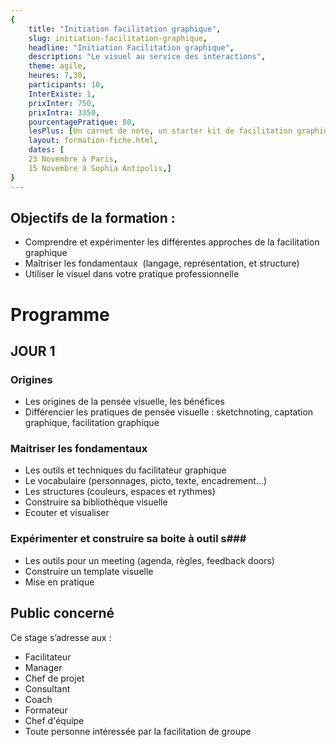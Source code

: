 ```yaml
---
{
	title: "Initiation facilitation graphique",
	slug: initiation-facilitation-graphique, 
	headline: "Initiation Facilitation graphique",
	description: "Le visuel au service des interactions",
	theme: agile,
	heures: 7,30,
	participants: 10,
	InterExiste: 1,
	prixInter: 750,
	prixIntra: 3350,
	pourcentagePratique: 80,
	lesPlus: [Un carnet de note, un starter kit de facilitation graphique de la marque neuland, prise en charge du repas],
	layout: formation-fiche.html, 
	dates: [
	23 Novembre à Paris,
	15 Novembre à Sophia Antipolis,]
}
---
```


## Objectifs de la formation : ##
* Comprendre et expérimenter les différentes approches de la facilitation graphique
* Maîtriser les fondamentaux  (langage, représentation, et structure) 
* Utiliser le visuel dans votre pratique professionnelle


# Programme #

## JOUR 1 ##
### Origines ###
* Les origines de la pensée visuelle, les bénéfices
* Différencier les pratiques de pensée visuelle : sketchnoting, captation graphique, facilitation graphique

### Maitriser les fondamentaux ###
* Les outils et techniques du facilitateur graphique
* Le vocabulaire (personnages, picto, texte, encadrement…)
* Les structures (couleurs, espaces et rythmes)
* Construire sa bibliothèque visuelle
* Ecouter et visualiser

### Expérimenter et construire sa boite à outil s### 
* Les outils pour un meeting (agenda, règles, feedback doors)
* Construire un template visuelle 
* Mise en pratique 

## Public concerné ##
Ce stage s’adresse aux : 
* Facilitateur
* Manager
* Chef de projet
* Consultant
* Coach
* Formateur
* Chef d'équipe
* Toute personne intéressée par la facilitation de groupe
